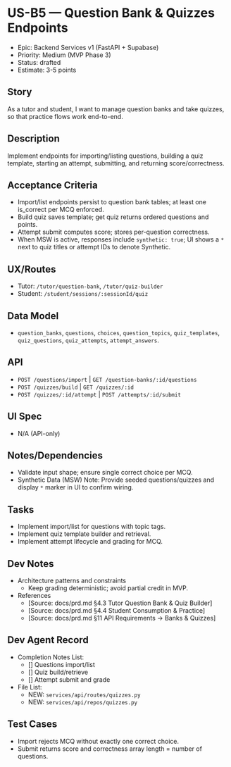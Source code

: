 # US-B5 — Question Bank & Quizzes Endpoints

- Epic: Backend Services v1 (FastAPI + Supabase)
- Priority: Medium (MVP Phase 3)
- Status: drafted
- Estimate: 3-5 points

## Story
As a tutor and student,
I want to manage question banks and take quizzes,
so that practice flows work end-to-end.

## Description
Implement endpoints for importing/listing questions, building a quiz template, starting an attempt, submitting, and returning score/correctness.

## Acceptance Criteria
- Import/list endpoints persist to question bank tables; at least one is_correct per MCQ enforced.
- Build quiz saves template; get quiz returns ordered questions and points.
- Attempt submit computes score; stores per-question correctness.
 - When MSW is active, responses include `synthetic: true`; UI shows a `*` next to quiz titles or attempt IDs to denote Synthetic.

## UX/Routes
- Tutor: `/tutor/question-bank`, `/tutor/quiz-builder`
- Student: `/student/sessions/:sessionId/quiz`

## Data Model
- `question_banks`, `questions`, `choices`, `question_topics`, `quiz_templates`, `quiz_questions`, `quiz_attempts`, `attempt_answers`.

## API
- `POST /questions/import` | `GET /question-banks/:id/questions`
- `POST /quizzes/build` | `GET /quizzes/:id`
- `POST /quizzes/:id/attempt` | `POST /attempts/:id/submit`

## UI Spec
- N/A (API-only)

## Notes/Dependencies
- Validate input shape; ensure single correct choice per MCQ.
 - Synthetic Data (MSW) Note: Provide seeded questions/quizzes and display `*` marker in UI to confirm wiring.

## Tasks
- Implement import/list for questions with topic tags.
- Implement quiz template builder and retrieval.
- Implement attempt lifecycle and grading for MCQ.

## Dev Notes
- Architecture patterns and constraints
  - Keep grading deterministic; avoid partial credit in MVP.
- References
  - [Source: docs/prd.md §4.3 Tutor Question Bank & Quiz Builder]
  - [Source: docs/prd.md §4.4 Student Consumption & Practice]
  - [Source: docs/prd.md §11 API Requirements → Banks & Quizzes]

## Dev Agent Record
- Completion Notes List:
  - [] Questions import/list
  - [] Quiz build/retrieve
  - [] Attempt submit and grade
- File List:
  - NEW: `services/api/routes/quizzes.py`
  - NEW: `services/api/repos/quizzes.py`

## Test Cases
- Import rejects MCQ without exactly one correct choice.
- Submit returns score and correctness array length = number of questions.

